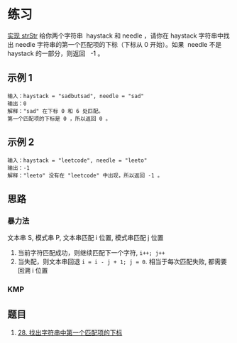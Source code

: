 # 练习

[实现 strStr](https://leetcode.cn/leetbook/read/array-and-string/cm5e2/)
给你两个字符串  haystack 和 needle ，请你在 haystack 字符串中找出 needle 字符串的第一个匹配项的下标（下标从 0 开始）。如果  needle 不是 haystack 的一部分，则返回   -1 。

## 示例 1

```text
输入：haystack = "sadbutsad", needle = "sad"
输出：0
解释："sad" 在下标 0 和 6 处匹配。
第一个匹配项的下标是 0 ，所以返回 0 。
```

## 示例 2

```text
输入：haystack = "leetcode", needle = "leeto"
输出：-1
解释："leeto" 没有在 "leetcode" 中出现，所以返回 -1 。 
```

## 思路

### 暴力法

文本串 S, 模式串 P, 文本串匹配 i 位置, 模式串匹配 j 位置

1. 当前字符匹配成功，则继续匹配下一个字符, `i++; j++`
2. 当失配，则文本串回退 `i = i - j + 1; j = 0`. 相当于每次匹配失败, 都需要回溯 i 位置

### KMP

## 题目

1. [28. 找出字符串中第一个匹配项的下标](https://leetcode.cn/problems/find-the-index-of-the-first-occurrence-in-a-string/solution/)

